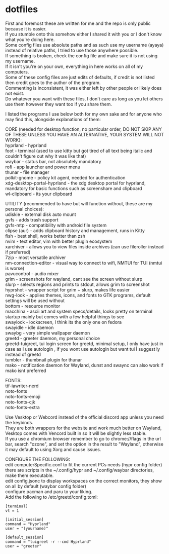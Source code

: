 # dotfiles

First and foremost these are written for me and the repo is only public because it is easier.  
If you stumble onto this somehow either I shared it with you or I don't know what you're doing here.  
Some config files use absolute paths and as such use my username (ayaya) instead of relative paths, I tried to use those anywhere possible.    
If something is broken, check the config file and make sure it is not using my username.  
If it isn't you're on your own, everything in here works on all of my computers.    
Some of these config files are just edits of defaults, if credit is not listed then credit goes to the author of the program.  
Commenting is inconsistent, it was either left by other people or likely does not exist.  
Do whatever you want with these files, I don't care as long as you let others use them however they want too if you share them.  
    
I listed the programs I use below both for my own sake and for anyone who may find this, alongside explanations of them:  
  
CORE (needed for desktop function, no particular order, DO NOT SKIP ANY OF THESE UNLESS YOU HAVE AN ALTERNATIVE, YOUR SYSTEM WILL NOT WORK):   
hyprland  - hyprland  
foot - terminal (used to use kitty but got tired of all text being italic and couldn't figure out why it was like that)   
waybar - status bar, not absolutely mandatory  
rofi - app launcher and power menu  
thunar - file manager  
polkit-gnome - policy kit agent, needed for authentication   
xdg-desktop-portal-hyprland - the xdg desktop portal for hyprland, mandatory for basic functions such as screenshare and clipboard  
wl-clipboard - its your clipboard  
  
UTILITY (recommended to have but will function without, these are my personal choices):  
udiskie - external disk auto mount  
gvfs - adds trash support  
gvfs-mtp - compatibility with android file system  
clipse (aur) - adds clipboard history and management, runs in Kitty  
fish - best shell, works better than zsh  
nvim - text editor, vim with better plugin ecosystem  
xarchiver - allows you to view files inside archives  (can use fileroller instead if preferred)  
7zip - most versatile archiver  
nm-connection-editor - visual way to connect to wifi, NMTUI for TUI (nmtui is worse)  
pavucontrol - audio mixer  
grim - screenshots for wayland, cant see the screen without slurp  
slurp - selects regions and prints to stdout, allows grim to screenshot  
hyprshot - wrapper script for grim + slurp, makes life easier  
nwg-look - applies themes, icons, and fonts to GTK programs, default settings will be used without  
bottom - resource monitor  
macchina - ascii art and system specs/details, looks pretty on terminal startup mainly but comes with a few helpful things to see  
swaylock - lockscreen, I think its the only one on fedora  
swayidle - idle daemon  
swaybg - very simple wallpaper daemon  
greetd - greeter daemon, my personal choice  
greetd-tuigreet, tui login screen for greetd, minimal setup, I only have just in case as I use autologin , if you wont use autologin but want tui I suggest ly instead of greetd  
tumbler - thumbnail plugin for thunar  
mako - notification daemon for Wayland, dunst and swaync can also work if mako isnt preferred  
  
FONTS:  
ttf-iawriter-nerd  
noto-fonts  
noto-fonts-emoji  
noto-fonts-cjk  
noto-fonts-extra  
  
Use Vesktop or Webcord instead of the official discord app unless you need the keybinds.  
They are both wrappers for the website and work much better on Wayland, Vesktop comes with Vencord built in so it will be slightly less stable.  
If you use a chromium browser remember to go to chrome://flags in the url bar, search "ozone", and set the option in the result to "Wayland", otherwise it may default to using Xorg and cause issues.  
  
CONFIGURE THE FOLLOWING:  
edit computerSpecific.conf to fit the current PCs needs (hypr config folder)  
there are scripts in the ~/.config/hypr and ~/.config/waybar directories, make them executable.  
edit config.jsonc to display workspaces on the correct monitors, they show on all by default (waybar config folder)  
configure pacman and paru to your liking.  
Add the following to /etc/greetd/config.toml:  
  
``[terminal]``  
``vt = 1`` 
  
``[initial_session]``  
``command = "Hyprland"``  
``user = "(yourname)"``
  
``[default_session]``    
``command = "tuigreet -r --cmd Hyprland"``   
``user = "greeter"``  

